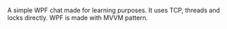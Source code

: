 A simple WPF chat made for learning purposes. It uses TCP, threads and locks directly.
WPF is made with MVVM pattern.
